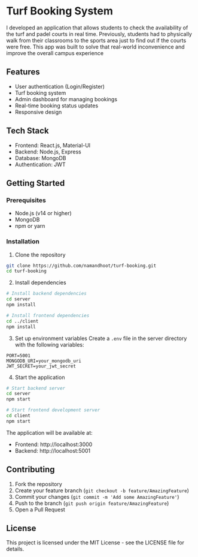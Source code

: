 # Turf Booking System
I developed an application that allows students to check the availability of the turf and padel courts in real time. Previously, students had to physically walk from their classrooms to the sports area just to find out if the courts were free. This app was built to solve that real-world inconvenience and improve the overall campus experience

## Features

- User authentication (Login/Register)
- Turf booking system
- Admin dashboard for managing bookings
- Real-time booking status updates
- Responsive design

## Tech Stack

- Frontend: React.js, Material-UI
- Backend: Node.js, Express
- Database: MongoDB
- Authentication: JWT

## Getting Started

### Prerequisites

- Node.js (v14 or higher)
- MongoDB
- npm or yarn

### Installation

1. Clone the repository
```bash
git clone https://github.com/namandhoot/turf-booking.git
cd turf-booking
```

2. Install dependencies
```bash
# Install backend dependencies
cd server
npm install

# Install frontend dependencies
cd ../client
npm install
```

3. Set up environment variables
Create a `.env` file in the server directory with the following variables:
```
PORT=5001
MONGODB_URI=your_mongodb_uri
JWT_SECRET=your_jwt_secret
```

4. Start the application
```bash
# Start backend server
cd server
npm start

# Start frontend development server
cd client
npm start
```

The application will be available at:
- Frontend: http://localhost:3000
- Backend: http://localhost:5001

## Contributing

1. Fork the repository
2. Create your feature branch (`git checkout -b feature/AmazingFeature`)
3. Commit your changes (`git commit -m 'Add some AmazingFeature'`)
4. Push to the branch (`git push origin feature/AmazingFeature`)
5. Open a Pull Request

## License

This project is licensed under the MIT License - see the LICENSE file for details. 
